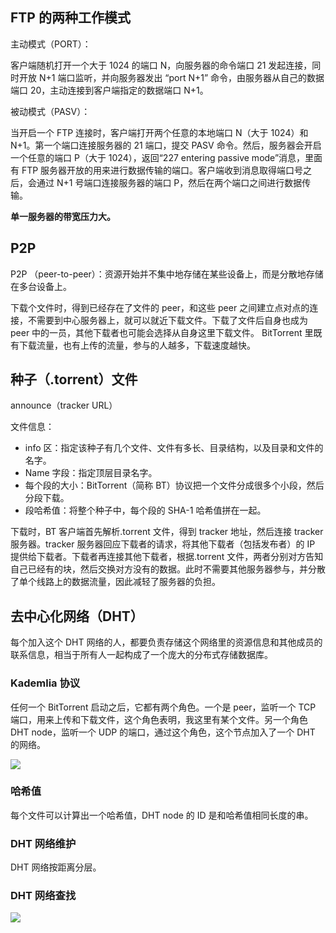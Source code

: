 ## FTP 的两种工作模式

主动模式（PORT）：

客户端随机打开一个大于 1024 的端口 N，向服务器的命令端口 21 发起连接，同时开放 N+1 端口监听，并向服务器发出 “port N+1” 命令，由服务器从自己的数据端口 20，主动连接到客户端指定的数据端口 N+1。

被动模式（PASV）：

当开启一个 FTP 连接时，客户端打开两个任意的本地端口 N（大于 1024）和 N+1。第一个端口连接服务器的 21 端口，提交 PASV 命令。然后，服务器会开启一个任意的端口 P（大于 1024），返回“227 entering passive mode”消息，里面有 FTP 服务器开放的用来进行数据传输的端口。客户端收到消息取得端口号之后，会通过 N+1 号端口连接服务器的端口 P，然后在两个端口之间进行数据传输。

**单一服务器的带宽压力大。**

## P2P

P2P （peer-to-peer）：资源开始并不集中地存储在某些设备上，而是分散地存储在多台设备上。

下载个文件时，得到已经存在了文件的 peer，和这些 peer 之间建立点对点的连接，不需要到中心服务器上，就可以就近下载文件。下载了文件后自身也成为 peer 中的一员，其他下载者也可能会选择从自身这里下载文件。 BitTorrent 里既有下载流量，也有上传的流量，参与的人越多，下载速度越快。

## 种子（.torrent）文件

announce（tracker URL）

文件信息：

- info 区：指定该种子有几个文件、文件有多长、目录结构，以及目录和文件的名字。
- Name 字段：指定顶层目录名字。
- 每个段的大小：BitTorrent（简称 BT）协议把一个文件分成很多个小段，然后分段下载。
- 段哈希值：将整个种子中，每个段的 SHA-1 哈希值拼在一起。

下载时，BT 客户端首先解析.torrent 文件，得到 tracker 地址，然后连接 tracker 服务器。tracker 服务器回应下载者的请求，将其他下载者（包括发布者）的 IP 提供给下载者。下载者再连接其他下载者，根据.torrent 文件，两者分别对方告知自己已经有的块，然后交换对方没有的数据。此时不需要其他服务器参与，并分散了单个线路上的数据流量，因此减轻了服务器的负担。

## 去中心化网络（DHT）

每个加入这个 DHT 网络的人，都要负责存储这个网络里的资源信息和其他成员的联系信息，相当于所有人一起构成了一个庞大的分布式存储数据库。

### Kademlia 协议

任何一个 BitTorrent 启动之后，它都有两个角色。一个是 peer，监听一个 TCP 端口，用来上传和下载文件，这个角色表明，我这里有某个文件。另一个角色 DHT node，监听一个 UDP 的端口，通过这个角色，这个节点加入了一个 DHT 的网络。

![](https://blog-1252173264.cos.ap-shanghai.myqcloud.com/1650370571278-6a2ff9c8-06a2-4d46-b754-8b8612c1e22c.png)

### 哈希值

每个文件可以计算出一个哈希值，DHT node 的 ID 是和哈希值相同长度的串。

### DHT 网络维护

DHT 网络按距离分层。

### DHT 网络查找

![](https://blog-1252173264.cos.ap-shanghai.myqcloud.com/1650370792226-b5c2109e-8277-4d9c-a45e-18eac0e31212.png)
